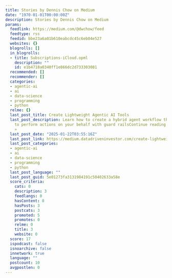 ```yaml
---
title: Stories by Dennis Chow on Medium
date: "1970-01-01T00:00:00Z"
description: Stories by Dennis Chow on Medium
params:
  feedlink: https://medium.com/@dwchow/feed
  feedtype: rss
  feedid: bbe23a6a01b610eabcdc45c6eb04e527
  websites: {}
  blogrolls: []
  in_blogrolls:
  - title: Subscriptions-iCloud.opml
    description: ""
    id: e1b4718a0340ff1e866dc2d733303081
  recommended: []
  recommender: []
  categories:
  - agentic-ai
  - ai
  - data-science
  - programming
  - python
  relme: {}
  last_post_title: Create Lightweight Agentic AI Tools
  last_post_description: Learn how to create a hybrid agent workflow that uses LLMs
    to perform actions on your behalf with guard railsContinue reading on DataDrivenInvestor
    »
  last_post_date: "2025-01-22T03:55:16Z"
  last_post_link: https://medium.datadriveninvestor.com/create-lightweight-agentic-ai-tools-99a65bd2caa5?source=rss-c39d46e3d1c6------2
  last_post_categories:
  - agentic-ai
  - ai
  - data-science
  - programming
  - python
  last_post_language: ""
  last_post_guid: 5e01273fa3131984191c50402633a58e
  score_criteria:
    cats: 0
    description: 3
    feedlangs: 0
    hasContent: 0
    hasPosts: 3
    postcats: 3
    promoted: 5
    promotes: 0
    relme: 0
    title: 3
    website: 0
  score: 17
  ispodcast: false
  isnoarchive: false
  innetwork: true
  language: ""
  postcount: 10
  avgpostlen: 0
---
```

